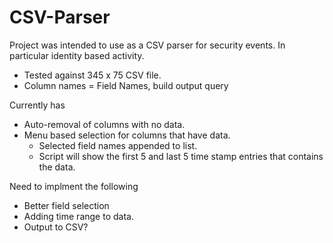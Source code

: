 # CSV-Parser

Project was intended to use as a CSV parser for security events. In particular identity based activity. 
- Tested against 345 x 75 CSV file.
- Column names = Field Names, build output query 

Currently has 
- Auto-removal of columns with no data.
- Menu based selection for columns that have data.
  - Selected field names appended to list.
  - Script will show the first 5 and last 5 time stamp entries that contains the data.
  
Need to implment the following
- Better field selection
- Adding time range to data.
- Output to CSV?
